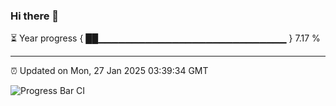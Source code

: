 ### Hi there 👋

⏳ Year progress { ██▁▁▁▁▁▁▁▁▁▁▁▁▁▁▁▁▁▁▁▁▁▁▁▁▁▁▁▁ } 7.17 %

---

⏰ Updated on Mon, 27 Jan 2025 03:39:34 GMT

![Progress Bar CI](https://github.com/IshwaranRudhara/GIT-ACTION/workflows/Progress%20Bar%20CI/badge.svg)
